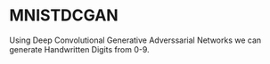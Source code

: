 # MNISTDCGAN
Using Deep Convolutional Generative Adverssarial Networks we can generate Handwritten Digits from 0-9.
